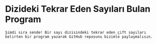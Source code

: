 # Dizideki Tekrar Eden Sayıları Bulan Program
    
    Şimdi sıra sende! Bir sayı dizisindeki tekrar eden çift sayıları belirten bir program yazarak GitHub reposunu bizimle paylaşmalısın. 
    